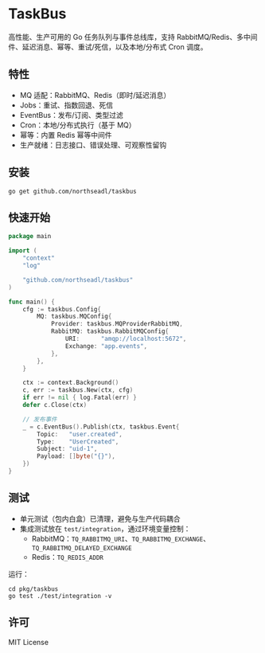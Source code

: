 # TaskBus

高性能、生产可用的 Go 任务队列与事件总线库，支持 RabbitMQ/Redis、多中间件、延迟消息、幂等、重试/死信，以及本地/分布式 Cron 调度。

## 特性
- MQ 适配：RabbitMQ、Redis（即时/延迟消息）
- Jobs：重试、指数回退、死信
- EventBus：发布/订阅、类型过滤
- Cron：本地/分布式执行（基于 MQ）
- 幂等：内置 Redis 幂等中间件
- 生产就绪：日志接口、错误处理、可观察性留钩

## 安装

```
go get github.com/northseadl/taskbus
```

## 快速开始

````go
package main

import (
    "context"
    "log"

    "github.com/northseadl/taskbus"
)

func main() {
    cfg := taskbus.Config{
        MQ: taskbus.MQConfig{
            Provider: taskbus.MQProviderRabbitMQ,
            RabbitMQ: taskbus.RabbitMQConfig{
                URI:      "amqp://localhost:5672",
                Exchange: "app.events",
            },
        },
    }

    ctx := context.Background()
    c, err := taskbus.New(ctx, cfg)
    if err != nil { log.Fatal(err) }
    defer c.Close(ctx)

    // 发布事件
    _ = c.EventBus().Publish(ctx, taskbus.Event{
        Topic:   "user.created",
        Type:    "UserCreated",
        Subject: "uid-1",
        Payload: []byte("{}"),
    })
}
````

## 测试

- 单元测试（包内白盒）已清理，避免与生产代码耦合
- 集成测试放在 `test/integration`，通过环境变量控制：
  - RabbitMQ：`TQ_RABBITMQ_URI`、`TQ_RABBITMQ_EXCHANGE`、`TQ_RABBITMQ_DELAYED_EXCHANGE`
  - Redis：`TQ_REDIS_ADDR`

运行：
```
cd pkg/taskbus
go test ./test/integration -v
```

## 许可

MIT License

